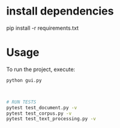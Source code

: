 # install dependencies 
pip install -r requirements.txt


# Usage
To run the project, execute:
```bash
python gui.py



# RUN TESTS 
pytest test_document.py -v
pytest test_corpus.py -v
pytest test_text_processing.py -v
